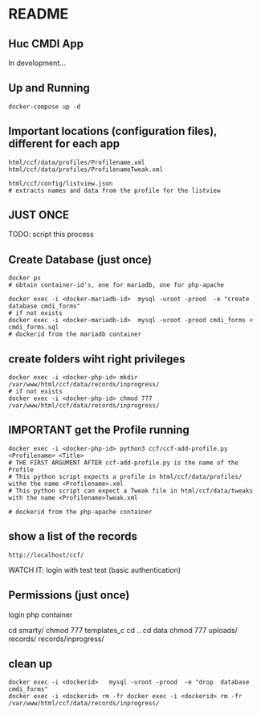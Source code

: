 # README

## Huc CMDI App

In development... 

## Up and Running

    docker-compose up -d

## Important locations (configuration files), different for each app


    html/ccf/data/profiles/Profilename.xml
    html/ccf/data/profiles/ProfilenameTweak.xml

    html/ccf/config/listview.json
    # extracts names and data from the profile for the listview

## JUST ONCE

TODO: script this process

## Create Database (just once)
    docker ps
    # obtain container-id's, one for mariadb, one for php-apache

    docker exec -i <docker-mariadb-id>  mysql -uroot -prood  -e "create database cmdi_forms"
    # if not exists
    docker exec -i <docker-mariadb-id>  mysql -uroot -prood cmdi_forms < cmdi_forms.sql
    # dockerid from the mariadb container
    
## create folders wiht right privileges

    docker exec -i <docker-php-id> mkdir /var/www/html/ccf/data/records/inprogress/
    # if not exists
    docker exec -i <docker-php-id> chmod 777 /var/www/html/ccf/data/records/inprogress/


## IMPORTANT get the Profile running

    docker exec -i <docker-php-id> python3 ccf/ccf-add-profile.py <Profilename> <Title>
    # THE FIRST ARGUMENT AFTER ccf-add-profile.py is the name of the Profile 
    # This python script expects a profile in html/ccf/data/profiles/ withe the name <Profilename>.xml
    # This python script can expect a Tweak file in html/ccf/data/tweaks with the name <Profilename>Tweak.xml

    # dockerid from the php-apache container

## show a list of the records

    http://localhost/ccf/

WATCH IT: login with test test (basic authentication)

## Permissions (just once)

login php container

cd smarty/
chmod 777 templates_c
cd ..
cd data
chmod 777 uploads/ records/ records/inprogress/ 


 ## clean up

    docker exec -i <dockerid>   mysql -uroot -prood  -e "drop  database cmdi_forms"
    docker exec -i <dockerid> rm -fr docker exec -i <dockerid> rm -fr /var/www/html/ccf/data/records/inprogress/

